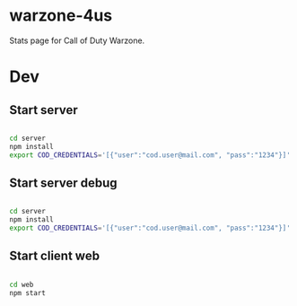 # warzone-4us


Stats page for Call of Duty Warzone.


# Dev


## Start server

```bash

cd server
npm install
export COD_CREDENTIALS='[{"user":"cod.user@mail.com", "pass":"1234"}]' && npm start

```

## Start server debug

```bash

cd server
npm install
export COD_CREDENTIALS='[{"user":"cod.user@mail.com", "pass":"1234"}]' && npm run start-debug

```

## Start client web

```bash

cd web
npm start

```